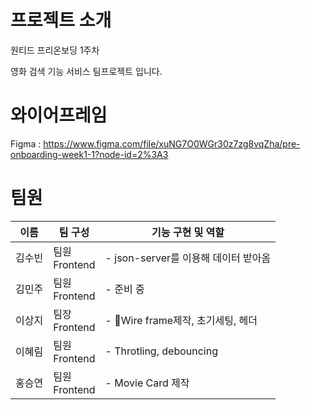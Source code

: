 # 프로젝트 소개

원티드 프리온보딩 1주차 

영화 검색 기능 서비스 팀프로젝트 입니다.

# 와이어프레임 
Figma : https://www.figma.com/file/xuNG7O0WGr30z7zg8vqZha/pre-onboarding-week1-1?node-id=2%3A3

# 팀원

| 이름   | 팀 구성             | 기능 구현 및 역할                                                                                                                                                                         |
| ------ | ------------------- | ----------------------------------------------------------------------------------------------------------------------------------------------------------------------------------------- |
| 김수빈 | 팀원 </br> Frontend | - json-server를 이용해 데이터 받아옴                                                                                                                               |
| 김민주 | 팀원 </br> Frontend | - 준비 중                                                                                                                                           |
| 이상지 | 팀장 </br> Frontend | - Wire frame제작, 초기세팅, 헤더                                                                                                                           |
| 이혜림 | 팀원 </br> Frontend | - Throtling, debouncing                                                     |
| 홍승연 | 팀원 </br> Frontend | - Movie Card 제작 |
